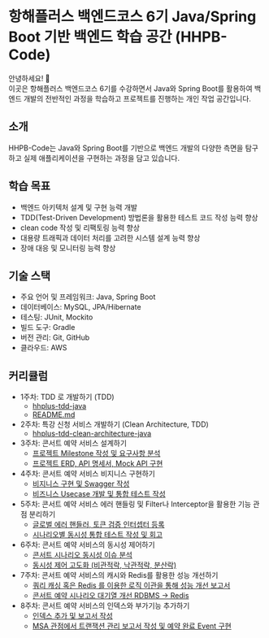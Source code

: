 # 항해플러스 백엔드코스 6기 Java/Spring Boot 기반 백엔드 학습 공간 (HHPB-Code)

안녕하세요! 👋  
이곳은 항해플러스 백엔드코스 6기를 수강하면서 Java와 Spring Boot를 활용하여 백엔드 개발의 전반적인 과정을 학습하고 프로젝트를 진행하는 개인 작업 공간입니다.

## 소개

HHPB-Code는 Java와 Spring Boot를 기반으로 백엔드 개발의 다양한 측면을 탐구하고 실제 애플리케이션을 구현하는 과정을 담고 있습니다.

## 학습 목표

- 백엔드 아키텍처 설계 및 구현 능력 개발
- TDD(Test-Driven Development) 방법론을 활용한 테스트 코드 작성 능력 향상
- clean code 작성 및 리팩토링 능력 향상
- 대용량 트래픽과 데이터 처리를 고려한 시스템 설계 능력 향상
- 장애 대응 및 모니터링 능력 향상

## 기술 스택

- 주요 언어 및 프레임워크: Java, Spring Boot
- 데이터베이스: MySQL, JPA/Hibernate
- 테스팅: JUnit, Mockito
- 빌드 도구: Gradle
- 버전 관리: Git, GitHub
- 클라우드: AWS

## 커리큘럼

- 1주차: TDD 로 개발하기 (TDD)
  - [hhplus-tdd-java](https://github.com/hhpb-code/hhplus-tdd-java/pulls?q=is:pr+is:closed)
  - [README.md](https://github.com/hhpb-code/hhplus-tdd-java/blob/master/README.md)
- 2주차: 특강 신청 서비스 개발하기 (Clean Architecture, TDD)
  - [hhplus-tdd-clean-architecture-java](https://github.com/hhpb-code/hhplus-tdd-clean-architecture-java/pulls?q=is%3Apr+is%3Aclosed)
- 3주차: 콘서트 예약 서비스 설계하기
  - [프로젝트 Milestone 작성 및 요구사항 분석](https://github.com/hhpb-code/hhplus-concert/pull/1)
  - [프로젝트 ERD, API 명세서, Mock API 구현](https://github.com/hhpb-code/hhplus-concert/pull/2)
- 4주차: 콘서트 예약 서비스 비지니스 구현하기
  - [비지니스 구현 및 Swagger 작성](https://github.com/hhpb-code/hhplus-concert/pulls?q=is:pr+is:closed+label:step7)
  - [비즈니스 Usecase 개발 및 통합 테스트 작성](https://github.com/hhpb-code/hhplus-concert/pull/18)
- 5주차: 콘서트 예약 서비스 에러 핸들링 및 Filter나 Interceptor을 활용한 기능 관점 분리하기
  - [글로벌 에러 핸들러, 토큰 검증 인터셉터 등록](https://github.com/hhpb-code/hhplus-concert/pull/24)
  - [시나리오별 동시성 통합 테스트 작성 및 회고](https://github.com/hhpb-code/hhplus-concert/pull/26)
- 6주차: 콘서트 예약 서비스의 동시성 제어하기
  - [콘서트 시나리오 동시성 이슈 분석](https://github.com/hhpb-code/hhplus-concert/pull/28)
  - [동시성 제어 고도화 (비관적락, 낙관적락, 분산락)](https://github.com/hhpb-code/hhplus-concert/pull/29)
- 7주차: 콘서트 예약 서비스의 캐시와 Redis를 활용한 성능 개선하기
  - [쿼리 캐싱 혹은 Redis 를 이용한 로직 이관을 통해 성능 개선 보고서](https://github.com/hhpb-code/hhplus-concert/pull/31)
  - [콘서트 예약 시나리오 대기열 개선 RDBMS -> Redis](https://github.com/hhpb-code/hhplus-concert/pull/32)
- 8주차: 콘서트 예약 서비스의 인덱스와 부가기능 추가하기
  - [인덱스 추가 및 보고서 작성](https://github.com/hhpb-code/hhplus-concert/pull/34)
  - [MSA 관점에서 트랜잭션 관리 보고서 작성 및 예약 완료 Event 구현](https://github.com/hhpb-code/hhplus-concert/pull/36)
